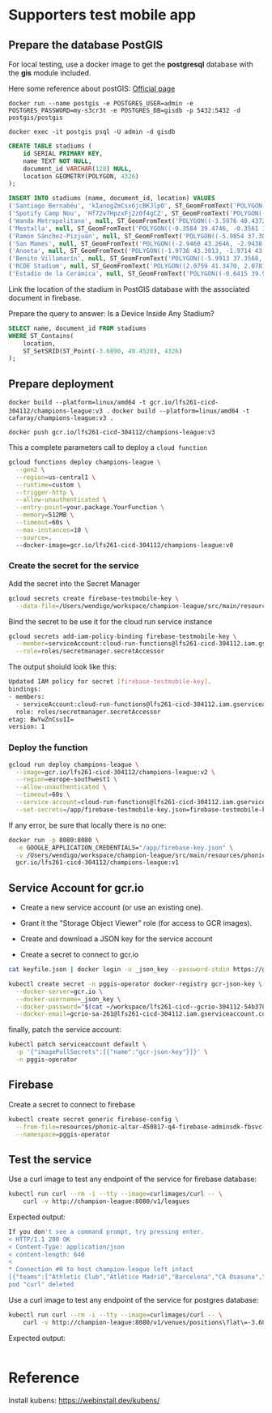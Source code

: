 # Supporters test mobile app

## Prepare the database PostGIS

For local testing, use a docker image to get the **postgresql** database with the **gis** module included.

Here some reference about postGIS: [Official page](https://postgis.net/)

`docker run --name postgis -e POSTGRES_USER=admin -e POSTGRES_PASSWORD=my-s3cr3t -e POSTGRES_DB=gisdb -p 5432:5432 -d postgis/postgis`

`docker exec -it postgis psql -U admin -d gisdb`

```sql
CREATE TABLE stadiums (
    id SERIAL PRIMARY KEY,
    name TEXT NOT NULL,
    document_id VARCHAR(128) NULL,
    location GEOMETRY(POLYGON, 4326)
);

INSERT INTO stadiums (name, document_id, location) VALUES
('Santiago Bernabéu', 'kIanogZmCsx6jcBKJlpO', ST_GeomFromText('POLYGON((-3.6904 40.4531, -3.6880 40.4531, -3.6880 40.4510, -3.6904 40.4510, -3.6904 40.4531))', 4326)),
('Spotify Camp Nou', 'Hf72v7HpzxFj2z0f4gCZ', ST_GeomFromText('POLYGON((2.1202 41.3811, 2.1234 41.3811, 2.1234 41.3789, 2.1202 41.3789, 2.1202 41.3811))', 4326)),
('Wanda Metropolitano', null, ST_GeomFromText('POLYGON((-3.5976 40.4372, -3.5948 40.4372, -3.5948 40.4349, -3.5976 40.4349, -3.5976 40.4372))', 4326)),
('Mestalla', null, ST_GeomFromText('POLYGON((-0.3584 39.4746, -0.3561 39.4746, -0.3561 39.4724, -0.3584 39.4724, -0.3584 39.4746))', 4326)),
('Ramón Sánchez-Pizjuán', null, ST_GeomFromText('POLYGON((-5.9854 37.3841, -5.9831 37.3841, -5.9831 37.3820, -5.9854 37.3820, -5.9854 37.3841))', 4326)),
('San Mamés', null, ST_GeomFromText('POLYGON((-2.9460 43.2646, -2.9438 43.2646, -2.9438 43.2624, -2.9460 43.2624, -2.9460 43.2646))', 4326)),
('Anoeta', null, ST_GeomFromText('POLYGON((-1.9736 43.3013, -1.9714 43.3013, -1.9714 43.2992, -1.9736 43.2992, -1.9736 43.3013))', 4326)),
('Benito Villamarín', null, ST_GeomFromText('POLYGON((-5.9913 37.3568, -5.9891 37.3568, -5.9891 37.3546, -5.9913 37.3546, -5.9913 37.3568))', 4326)),
('RCDE Stadium', null, ST_GeomFromText('POLYGON((2.0759 41.3470, 2.0781 41.3470, 2.0781 41.3448, 2.0759 41.3448, 2.0759 41.3470))', 4326)),
('Estadio de la Cerámica', null, ST_GeomFromText('POLYGON((-0.6415 39.9433, -0.6393 39.9433, -0.6393 39.9412, -0.6415 39.9412, -0.6415 39.9433))', 4326));
```

Link the location of the stadium in PostGIS database with the associated document in firebase.

Prepare the query to answer: Is a Device Inside Any Stadium?

```sql
SELECT name, document_id FROM stadiums
WHERE ST_Contains(
    location,
    ST_SetSRID(ST_Point(-3.6890, 40.4520), 4326)
);
```

## Prepare deployment

`docker build --platform=linux/amd64 -t gcr.io/lfs261-cicd-304112/champions-league:v3 .`
`docker build --platform=linux/amd64 -t cafaray/champions-league:v3 .`

`docker push gcr.io/lfs261-cicd-304112/champions-league:v3`

This a complete parameters call to deploy a `cloud function`

```bash
gcloud functions deploy champions-league \
  --gen2 \
  --region=us-central1 \
  --runtime=custom \
  --trigger-http \
  --allow-unauthenticated \
  --entry-point=your.package.YourFunction \
  --memory=512MB \
  --timeout=60s \
  --max-instances=10 \
  --source=.
  --docker-image=gcr.io/lfs261-cicd-304112/champions-league:v0
```  

### Create the secret for the service

Add the secret into the Secret Manager
```bash
gcloud secrets create firebase-testmobile-key \
  --data-file=/Users/wendigo/workspace/champion-league/src/main/resources/phonic-altar-450817-q4-firebase-adminsdk-fbsvc-749719c99c.json
```

Bind the secret to be use it for the cloud run service instance

```bash
gcloud secrets add-iam-policy-binding firebase-testmobile-key \
  --member=serviceAccount:cloud-run-functions@lfs261-cicd-304112.iam.gserviceaccount.com \
  --role=roles/secretmanager.secretAccessor 
```

The output shoiuld look like this:

```bash
Updated IAM policy for secret [firebase-testmobile-key].
bindings:
- members:
  - serviceAccount:cloud-run-functions@lfs261-cicd-304112.iam.gserviceaccount.com
  role: roles/secretmanager.secretAccessor
etag: BwYwZnCsu1I=
version: 1
```

### Deploy the function

```bash
gcloud run deploy champions-league \
  --image=gcr.io/lfs261-cicd-304112/champions-league:v2 \
  --region=europe-southwest1 \
  --allow-unauthenticated \
  --timeout=60s \
  --service-account=cloud-run-functions@lfs261-cicd-304112.iam.gserviceaccount.com \
  --set-secrets=/app/firebase-testmobile-key.json=firebase-testmobile-key:latest
```

If any error, be sure that locally there is no one:

```bash
docker run -p 8080:8080 \
  -e GOOGLE_APPLICATION_CREDENTIALS="/app/firebase-key.json" \
  -v /Users/wendigo/workspace/champion-league/src/main/resources/phonic-altar-450817-q4-firebase-adminsdk-fbsvc-749719c99c.json:/app/firebase-key.json \
  gcr.io/lfs261-cicd-304112/champions-league:v1
```

## Service Account for gcr.io

- Create a new service account (or use an existing one).

- Grant it the "Storage Object Viewer" role (for access to GCR images).

- Create and download a JSON key for the service account

- Create a secret to connect to gcr.io

```bash
cat keyfile.json | docker login -u _json_key --password-stdin https://gcr.io

kubectl create secret -n pggis-operator docker-registry gcr-json-key \
  --docker-server=gcr.io \
  --docker-username=_json_key \
  --docker-password="$(cat ~/workspace/lfs261-cicd--gcrio-304112-54b378730613.json)" \
  --docker-email=gcrio-sa-261@lfs261-cicd-304112.iam.gserviceaccount.com
```

finally, patch the service account:

```bash
kubectl patch serviceaccount default \
  -p '{"imagePullSecrets":[{"name":"gcr-json-key"}]}' \
  -n pggis-operator
```

## Firebase

Create a secret to connect to firebase

```bash
kubectl create secret generic firebase-config \
  --from-file=resources/phonic-altar-450817-q4-firebase-adminsdk-fbsvc-749719c99c.json \
  --namespace=pggis-operator
```

## Test the service

Use a curl image to test any endpoint of the service for firebase database:

```bash
kubectl run curl --rm -i --tty --image=curlimages/curl -- \
    curl -v http://champion-league:8080/v1/leagues
```

Expected output:

```bash
If you don't see a command prompt, try pressing enter.
< HTTP/1.1 200 OK
< Content-Type: application/json
< content-length: 640
< 
* Connection #0 to host champion-league left intact
[{"teams":["Athletic Club","Atlético Madrid","Barcelona","CA Osasuna","CD Leganés","Celta Vigo","Deportivo Alavés","Getafe CF","Girona FC","Rayo Vallecano\tRayo Vallecano","RCD Espanyol","RCD Mallorca","Real Betis","Real Madrid\tReal Madrid","Real Sociedad","Real Valladolid","Sevilla","UD Las Palmas","Valencia CF","Villarreal CF"],"origin":"1928","name":"La Liga","short_name":"La Liga","region":"Spain"},{"teams":["Blackburn Rovers","Bristol City","Burnley","Cardiff City","Coventry City","Derby County","Hull City"],"origin":"Gales, England","name":"English Football League Championship","short_name":"Championship","region":"UEFA"}]Session ended, resume using 'kubectl attach curl -c curl -i -t' command when the pod is running
pod "curl" deleted
```

Use a curl image to test any endpoint of the service for postgres database:

```bash
kubectl run curl --rm -i --tty --image=curlimages/curl -- \
    curl -v http://champion-league:8080/v1/venues/positions\?lat\=-3.6890\&long\=40.4520
```

Expected output:

```bash

```

# Reference

Install kubens: https://webinstall.dev/kubens/
